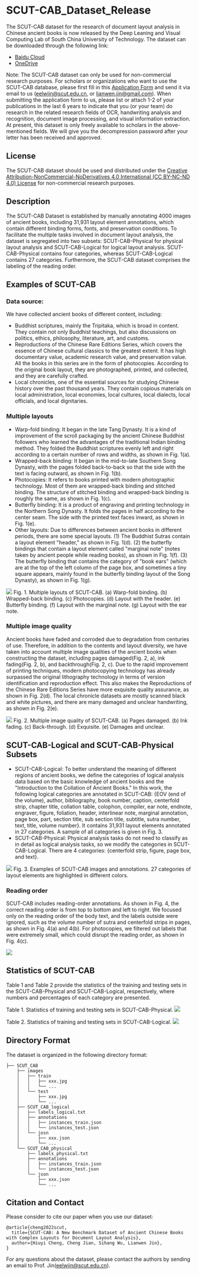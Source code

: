 # SCUT-CAB_Dataset_Release
The SCUT-CAB dataset for the research of document layout analysis in Chinese ancient books is now released by the Deep Leaning and Visual Computing Lab of South China University of Technology. The dataset can be downloaded through the following link:
- [Baidu Cloud]()
- [OneDrive]() 

Note: The SCUT-CAB dataset can only be used for non-commercial research purposes. For scholars or organizations who want to use the SCUT-CAB database, please first fill in this [Application Form](Application_Form/Application-Form-for-Using-SCUT-CAB.docx) and send it via email to us ([eelwjin@scut.edu.cn](mailto:eelwjin@scut.edu.cn), or [lianwen.jin@gmail.com](mailto:lianwen.jin@gmail.com)). When submitting the application form to us, please list or attach 1-2 of your publications in the last 6 years to indicate that you (or your team) do research in the related research fields of OCR, handwriting analysis and recognition, document image processing, and visual information extraction. At present, this dataset is only freely available to scholars in the above-mentioned fields. We will give you the decompression password after your letter has been received and approved.

## License
The SCUT-CAB dataset should be used and distributed under the [Creative Attribution-NonCommercial-NoDerivatives 4.0 International (CC BY-NC-ND 4.0) License](https://creativecommons.org/licenses/by-nc-nd/4.0/) for non-commercial research purposes.

## Description
The SCUT-CAB Dataset is established by manually annotating 4000 images of ancient books, including 31,931 layout element annotations, which contain different binding forms, fonts, and preservation conditions. To facilitate the multiple tasks involved in document layout analysis, the dataset is segregated into two subsets: SCUT-CAB-Physical for physical layout analysis and SCUT-CAB-Logical for logical layout analysis. SCUT-CAB-Physical contains four categories, whereas SCUT-CAB-Logical contains 27 categories. Furthermore, the SCUT-CAB dataset comprises the labeling of the reading order.

## Examples of SCUT-CAB
### Data source:

We have collected ancient books of different content, including:
+ Buddhist scriptures, mainly the Tripitaka, which is broad in content. They contain not only Buddhist teachings, but also discussions on politics, ethics, philosophy, literature, art, and customs. 
+ Reproductions of the Chinese Rare Editions Series, which covers the essence of Chinese cultural classics to the greatest extent. It has high documentary value, academic research value, and preservation value. All the books in this series are in the form of photocopies. According to the original book layout, they are photographed, printed, and collected, and they are carefully crafted. 
+ Local chronicles, one of the essential sources for studying Chinese history over the past thousand years. They contain copious materials on local administration, local economies, local cultures, local dialects, local officials, and local dignitaries.

### Multiple layouts
+ Warp-fold binding: It began in the late Tang Dynasty. It is a kind of improvement of the scroll packaging by the ancient Chinese Buddhist followers who learned the advantages of the traditional Indian binding method. They folded the Buddhist scriptures evenly left and right according to a certain number of rows and widths, as shown in Fig. 1(a). 
+ Wrapped-back binding: It began in the mid-to-late Southern Song Dynasty, with the pages folded back-to-back so that the side with the text is facing outward, as shown in Fig. 1(b). 
+ Photocopies: It refers to books printed with modern photographic technology. Most of them are wrapped-back binding and stitched binding. The structure of stitched binding and wrapped-back binding is roughly the same, as shown in Fig. 1(c). 
+ Butterfly binding: It is a product of engraving and printing technology in the Northern Song Dynasty. It folds the pages in half according to the center seam. The side with the printed text faces inward, as shown in Fig. 1(e). 
+ Other layouts: Due to differences between ancient books in different periods, there are some special layouts. (1) The Buddhist Sutras contain a layout element "header," as shown in Fig. 1(d). (2) the butterfly bindings that contain a layout element called "marginal note" (notes taken by ancient people while reading books), as shown in Fig. 1(f). (3) The butterfly binding that contains the category of "book ears" (which are at the top of the left column of the page box, and sometimes a tiny square appears, mainly found in the butterfly binding layout of the Song Dynasty), as shown in Fig. 1(g).

![](img/cab_binding.png)
Fig. 1. Multiple layouts of SCUT-CAB. (a) Warp-fold binding. (b) Wrapped-back binding. (c) Photocopies. (d) Layout with the header. (e) Butterfly binding. (f) Layout with the marginal note. (g) Layout with the ear note.

### Multiple image quality
Ancient books have faded and corroded due to degradation from centuries of use. Therefore, in addition to the contents and layout diversity, we have taken into account multiple image qualities of the ancient books when constructing the dataset, including pages damaged(Fig. 2, a), ink fading(Fig. 2, b), and backthrough(Fig. 2, c). Due to the rapid improvement of printing techniques, modern photocopying technology has already surpassed the original lithography technology in terms of version identification and reproduction effect. This also makes the Reproductions of the Chinese Rare Editions Series have more exquisite quality assurance, as shown in Fig. 2(d). The local chronicle datasets are mostly scanned black and white pictures, and there are many damaged and unclear handwriting, as shown in Fig. 2(e).

![](img/cab_quantities.png)
Fig. 2. Multiple image quality of SCUT-CAB. (a) Pages damaged. (b) Ink fading. (c) Back-through. (d) Exquisite. (e) Damages and unclear.

## SCUT-CAB-Logical and SCUT-CAB-Physical Subsets

+ SCUT-CAB-Logical: To better understand the meaning of different regions of ancient books, we define the categories of logical analysis data based on the basic knowledge of ancient books and the "Introduction to the Collation of Ancient Books." In this work, the following logical categories are annotated in SCUT-CAB: {EOV (end of the volume), author, bibliography, book number, caption, centerfold strip, chapter title, collation table, colophon, compiler, ear note, endnote, engraver, figure, foliation, header, interlinear note, marginal annotation, page box, part, section title, sub section title, subtitle, sutra number, text, title, volume number}. It contains 31,931 layout elements annotated in 27 categories. A sample of all categories is given in Fig. 3. 
+ SCUT-CAB-Physical: Physical analysis tasks do not need to classify as in detail as logical analysis tasks, so we modify the categories in SCUT-CAB-Logical. There are 4 categories: {centerfold strip, figure, page box, and text}.

![](img/cab_example.jpg)
Fig. 3. Examples of SCUT-CAB images and annotations. 27 categories of layout elements are highlighted in different colors.


### Reading order
SCUT-CAB includes reading-order annotations. As shown in Fig. 4, the correct reading order is from top to bottom and left to right. We focused only on the reading order of the body text, and the labels outside were ignored, such as the volume number of sutra and centerfold strips in pages, as shown in Fig. 4(a) and 4(b). For photocopies, we filtered out labels that were extremely small, which could disrupt the reading order, as shown in Fig. 4(c).

![](img/cab_reading_order.jpg)


## Statistics of SCUT-CAB
Table 1 and Table 2 provide the statistics of the training and testing sets in the SCUT-CAB-Physical and SCUT-CAB-Logical, respectively, where numbers and percentages of each category are presented.

Table 1. Statistics of training and testing sets in SCUT-CAB-Physical.
![](img/cab_statistic_physical.png)

Table 2. Statistics of training and testing sets in SCUT-CAB-Logical.
![](img/cab_statistic_logical.png)

## Directory Format
The dataset is organized in the following directory format:
```
├── SCUT_CAB
    ├── images
    │   ├── train
    │   │   ├── xxx.jpg
    │   │   └── ...
    │   └── test
    │       ├── xxx.jpg
    │       └── ...
    ├── SCUT_CAB_logical
    │   ├── labels_logical.txt
    │   ├── annotations
    │   │   ├── instances_train.json
    │   │   └── instances_test.json
    │   └── josn
    │       ├── xxx.json
    │       └── ...
    └── SCUT_CAB_physical
        ├── labels_physical.txt
        ├── annotations
        │   ├── instances_train.json
        │   └── instances_test.json
        └── json
            ├── xxx.json
            └── ...

```

## Citation and Contact
Please consider to cite our paper when you use our dataset:
```
@article{cheng2022scut,
  title={SCUT-CAB: A New Benchmark Dataset of Ancient Chinese Books with Complex Layouts for Document Layout Analysis},
  author={Hiuyi Cheng, Cheng Jian, Sihang Wu, Lianwen Jin},
}
```

For any questions about the dataset, please contact the authors by sending an email to Prof. Jin([eelwjin@scut.edu.cn](mailto:eelwjin@scut.edu.cn)).
